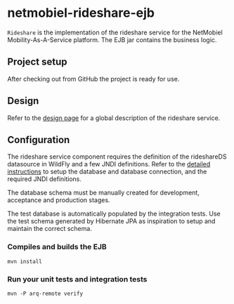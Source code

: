 # netmobiel-rideshare-ejb

`Rideshare` is the implementation of the rideshare service for the NetMobiel Mobility-As-A-Service platform. The EJB jar contains the business logic.
 
## Project setup
After checking out from GitHub the project is ready for use.

## Design
Refer to the [design page](doc/design.md) for a global description of the rideshare service.
  
## Configuration
The rideshare service component requires the definition of the rideshareDS datasource in WildFly and a few JNDI definitions. Refer to the [detailed instructions](doc/configuration.md) to setup the database and database connection, and the required JNDI definitions. 

The database schema must be manually created for development, acceptance and production stages. 

The test database is automatically populated by the integration tests. Use the test schema generated by Hibernate JPA as inspiration to setup and maintain the correct schema. 

### Compiles and builds the EJB 
```
mvn install
```
### Run your unit tests and integration tests
```
mvn -P arq-remote verify
```

